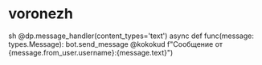 # voronezh
sh
@dp.message_handler(content_types='text')
async def func(message: types.Message):
bot.send_message @kokokud f"Сообщение от {message.from_user.username}:{message.text}")

